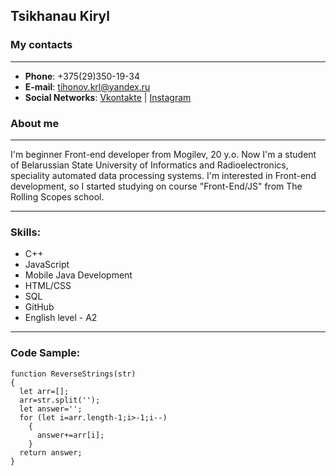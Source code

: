 ## Tsikhanau Kiryl



### My contacts
--- 
  * **Phone**: +375(29)350-19-34
  * **E-mail**: tihonov.krl@yandex.ru
  * **Social Networks**:  [Vkontakte](https://vk.com/tihonov_kirill2000) | [Instagram](https://www.instagram.com/tihonov_kirill/)


### About me 
---
I'm beginner Front-end developer from Mogilev, 20 y.o. 
Now I'm a student of Belarussian State University of Informatics and Radioelectronics, speciality automated data processing systems. 
I'm interested in Front-end development, so I started studying on course "Front-End/JS" from The Rolling Scopes school.

---
### Skills:

  * C++
  * JavaScript
  * Mobile Java Development
  * HTML/CSS
  * SQL
  * GitHub
  * English level - A2

---
### Code Sample:
```
function ReverseStrings(str)
{
  let arr=[];
  arr=str.split('');
  let answer='';
  for (let i=arr.length-1;i>-1;i--)
    {
      answer+=arr[i];
    }
  return answer;
}
```
